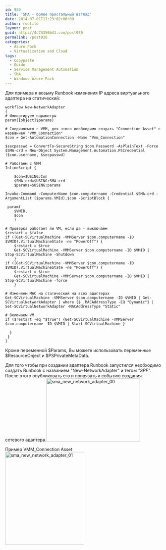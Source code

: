 ```yaml
---
id: 930
title: 'SMA - более пристальный взгляд'
date: 2014-07-01T17:23:02+00:00
author: rootilo
layout: post
guid: http://4c74356b41.com/post930
permalink: /post930
categories:
  - Azure Pack
  - Virtualization and Cloud
tags:
  - Copypaste
  - Guide
  - Service Management Automation
  - SMA
  - Windows Azure Pack
---
```

Для примера я возьму Runbook изменения IP адреса виртуального адаптера на статический:

```
workflow New-NetworkAdapter
{
# Импортируем параметры  
param([object]$params) 
  
# Соединяемся с VMM, для этого необходимо создать "Connection Asset" с названием "VMM_Connection"
$con = Get-AutomationConnection -Name "Vmm_Connection"
 
$secpasswd = ConvertTo-SecureString $con.Password -AsPlainText -Force
$SMA-crd = New-Object System.Management.Automation.PSCredential ($con.username, $secpasswd)
 
# Работаем с VMM 
InlineScript {
 
    $con=$USING:Con
    $SMA-crd=$USING:SMA-crd
    $params=$USING:params
    
Invoke-Command -ComputerName $con.computername -Credential $SMA-crd -ArgumentList ($params.VMId),$con -ScriptBlock {
 
 param(
    $VMID,
    $con
    )
 
# Проверка работает ли VM, если да - выключаем
$restart = $false
if ((Get-SCVirtualMachine -VMMServer $con.computername -ID $VMID).VirtualMachineState -ne "PowerOff") {
    $restart = $true
    Get-SCVirtualMachine -VMMServer $con.computername -ID $VMID | Stop-SCVirtualMachine -Shutdown 
    }
if ((Get-SCVirtualMachine -VMMServer $con.computername -ID $VMID).VirtualMachineState -ne "PowerOff") {
    $restart = $true
    Get-SCVirtualMachine -VMMServer $con.computername -ID $VMID | Stop-SCVirtualMachine -force
    }
 
# Изменяем MAC на статический на всех адаптерах
Get-SCVirtualMachine -VMMServer $con.computername -ID $VMID | Get-SCVirtualNetworkAdapter | where {$_.MACAddressType -EQ "Dynamic"} | Set-SCVirtualNetworkAdapter -MACAddressType "Static"
 
# Включаем VM
if ($restart -eq "$true") {Get-SCVirtualMachine -VMMServer $con.computername -ID $VMID | Start-SCVirtualMachine } 
 
  }
 }
}
```

Кроме переменной $Params, Вы можете использовать переменные $ResourceOnject и $PSPrivateMetaData.

Для того чтобы при создании адаптера Runbook запустился необходимо создать Runbook с названием "New-NetworkAdapter" и тегом <em>"SPF"</em>. После этого опубликовать его и привязать к событию создания сетевого адаптера.<a href="http://4c74356b41.com/wp-content/uploads/2016/02/sma_new_network_adapter_00.png" rel="attachment wp-att-5335"><img class="alignnone size-medium wp-image-5335" src="http://4c74356b41.com/wp-content/uploads/2016/02/sma_new_network_adapter_00-300x204.png" alt="sma_new_network_adapter_00" width="300" height="204" srcset="http://4c74356b41.com/wp-content/uploads/2016/02/sma_new_network_adapter_00-300x204.png 300w, http://4c74356b41.com/wp-content/uploads/2016/02/sma_new_network_adapter_00.png 684w" sizes="(max-width: 300px) 100vw, 300px" /></a>.

Пример VMM_Connection Asset<br /> <a href="http://4c74356b41.com/wp-content/uploads/2016/02/sma_new_network_adapter_01.png" rel="attachment wp-att-5338"><img class="alignnone size-medium wp-image-5338" src="http://4c74356b41.com/wp-content/uploads/2016/02/sma_new_network_adapter_01-255x300.png" alt="sma_new_network_adapter_01" width="255" height="300" srcset="http://4c74356b41.com/wp-content/uploads/2016/02/sma_new_network_adapter_01-255x300.png 255w, http://4c74356b41.com/wp-content/uploads/2016/02/sma_new_network_adapter_01.png 688w" sizes="(max-width: 255px) 100vw, 255px" /></a>